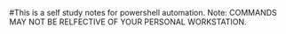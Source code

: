 #This is a self study notes for powershell automation. Note: COMMANDS MAY NOT BE RELFECTIVE OF YOUR PERSONAL WORKSTATION.
